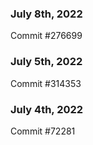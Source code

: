 ### July 8th, 2022

Commit #276699

### July 5th, 2022

Commit #314353


### July 4th, 2022

Commit #72281
